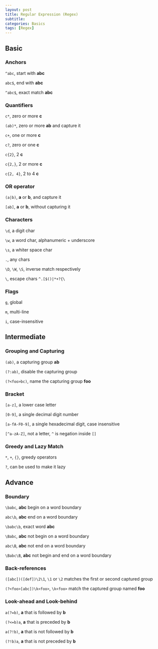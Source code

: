 ```yaml
---
layout: post
title: Regular Expression (Regex) 
subtitle: 
categories: Basics 
tags: [Regex]
---
```


## Basic

### Anchors

`^abc`, start with **abc**

`abc$`, end with **abc**

`^abc$`, exact match **abc**

### Quantifiers

`c*`, zero or more **c**

`(ab)*`, zero or more **ab** and capture it

`c+`, one or more **c**

`c?`, zero or one **c**

`c{2}`, 2 **c**

`c{2,}`, 2 or more **c**

`c{2, 4}`, 2 to 4 **c**

### OR operator

`(a|b)`, **a** or **b**, and capture it

`[ab]`, **a** or **b**, without capturing it

### Characters

`\d`, a digit char

`\w`, a word char, alphanumeric + underscore

`\s`, a whiter space char

`.`, any chars 


`\D`, `\W`, `\S`, inverse match respectively

`\`, escape chars `^.[$()|*+?{\`

### Flags

`g`, global

`m`, multi-line

`i`, case-insensitive

## Intermediate

### Grouping and Capturing

`(ab)`, a capturing group **ab**

`(?:ab)`, disable the capturing group

`(?<foo>bc)`, name the capturing group **foo**

### Bracket

`[a-z]`, a lower case letter

`[0-9]`, a single decimal digit number

`[a-fA-F0-9]`, a single hexadecimal digit, case insensitive

`[^a-zA-Z]`, not a letter, `^` is negation inside `[]`

### Greedy and Lazy Match

`*`, `+`, `{}`, greedy operators

`?`, can be used to make it lazy

## Advance

### Boundary

`\babc`, **abc** begin on a word boundary 

`abc\b`, **abc** end on a word boundary 

`\babc\b`, exact word **abc**

`\Babc`, **abc** not begin on a word boundary

`abc\B`, **abc** not end on a word boundary

`\Babc\B`, **abc** not begin and end on a word boundary

### Back-references

`([abc])([def])\2\1`, `\1` or `\2` matches the first or second captured group

`(?<foo>[abc])\k<foo>`, `\k<foo>` match the captured group named **foo**

### Look-ahead and Look-behind

`a(?=b)`, **a** that is followed by **b**

`(?<=b)a`, **a** that is preceded by **b**

`a(?!b)`, **a** that is not followed by **b**

`(?!b)a`, **a** that is not preceded by **b**